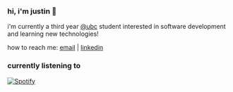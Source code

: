 ### hi, i'm justin 👋

i'm currently a third year [@ubc](https://www.bme.ubc.ca/) student interested in software development and learning new technologies!

how to reach me: [email](mailto:justincho63@gmail.com) | [linkedin](https://www.linkedin.com/in/justinccho)

### currently listening to
[![Spotify](https://novatorem-blush.vercel.app/api/spotify)](https://open.spotify.com/user/justinlisteningtomusic123)





